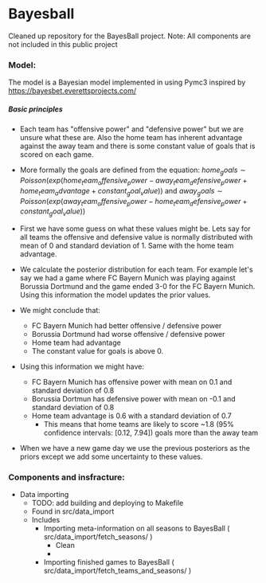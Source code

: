 # Bayesball
Cleaned up repository for the BayesBall project. Note: All components are not included in this public project

### Model:
The model is a Bayesian model implemented in using Pymc3 inspired by https://bayesbet.everettsprojects.com/

##### Basic principles
- Each team has "offensive power" and "defensive power" but we are unsure what these are. Also the home team has inherent advantage against the away team and there is some constant value of goals that is scored on each game.
- More formally the goals are defined from the equation: $home_goals \sim Poisson(exp(home_team_offensive_power - away_team_defensive_power + home_team_advantage + constant_goal_value))$ and $away_goals \sim Poisson(exp(away_team_offensive_power - home_team_defensive_power + constant_goal_value))$

- First we have some guess on what these values might be. Lets say for all teams the offensive and defensive value is normally distributed with mean of 0 and standard deviation of 1. Same with the home team advantage.
- We calculate the posterior distribution for each team. For example let's say we had a game where FC Bayern Munich was playing against Borussia Dortmund and the game ended 3-0 for the FC Bayern Munich. Using this information the model updates the prior values.
- We might conclude that:
	- FC Bayern Munich had better offensive / defensive power
	- Borussia Dortmund had worse offensive / defensive power
	- Home team had advantage 
	- The constant value for goals is above 0.
- Using this information we might have:
	- FC Bayern Munich has offensive power with mean on 0.1 and standard deviation of 0.8
	- Borussia Dortmun has defensive power with mean on -0.1 and standard deviation of 0.8
	- Home team advantage is 0.6 with a standard deviation of 0.7
		- This means that home teams are likely to score ~1.8 (95% confidence intervals: [0.12, 7.94]) goals more than the away team
- When we have a new game day we use the previous posteriors as the priors except we add some uncertainty to these values.


### Components and insfracture:
- Data importing
	- TODO: add building and deploying to Makefile
    - Found in src/data_import
	- Includes
	  - Importing meta-information on all seasons to BayesBall ( src/data_import/fetch_seasons/ )
		- Clean 
		-
	  - Importing finished games to BayesBall ( src/data_import/fetch_teams_and_seasons/ )


